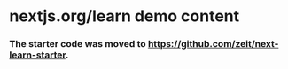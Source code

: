 # nextjs.org/learn demo content

### The starter code was moved to https://github.com/zeit/next-learn-starter.
